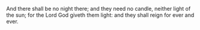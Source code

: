 And there shall be no night there; and they need no candle, neither light of the sun; for the Lord God giveth them light: and they shall reign for ever and ever.

